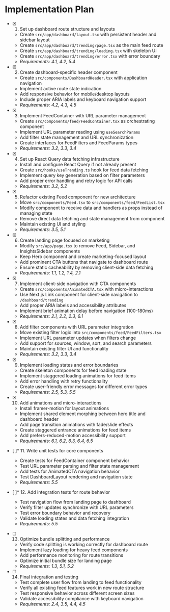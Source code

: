 # Implementation Plan

- [x] 1. Set up dashboard route structure and layouts





  - Create `src/app/dashboard/layout.tsx` with persistent header and sidebar layout
  - Create `src/app/dashboard/trending/page.tsx` as the main feed route
  - Create `src/app/dashboard/trending/loading.tsx` with skeleton UI
  - Create `src/app/dashboard/trending/error.tsx` with error boundary
  - _Requirements: 4.1, 4.2, 5.4_

- [x] 2. Create dashboard-specific header component





  - Create `src/components/DashboardHeader.tsx` with application navigation
  - Implement active route state indication
  - Add responsive behavior for mobile/desktop layouts
  - Include proper ARIA labels and keyboard navigation support
  - _Requirements: 4.2, 4.3, 4.5_

- [x] 3. Implement FeedContainer with URL parameter management





  - Create `src/components/feed/FeedContainer.tsx` as orchestrating component
  - Implement URL parameter reading using `useSearchParams`
  - Add filter state management and URL synchronization
  - Create interfaces for FeedFilters and FeedParams types
  - _Requirements: 3.2, 3.3, 3.4_

- [x] 4. Set up React Query data fetching infrastructure





  - Install and configure React Query if not already present
  - Create `src/hooks/useTrending.ts` hook for feed data fetching
  - Implement query key generation based on filter parameters
  - Add proper error handling and retry logic for API calls
  - _Requirements: 3.2, 5.2_

- [x] 5. Refactor existing Feed component for new architecture





  - Move `src/components/Feed.tsx` to `src/components/feed/FeedList.tsx`
  - Modify component to receive data and handlers as props instead of managing state
  - Remove direct data fetching and state management from component
  - Maintain existing UI and styling
  - _Requirements: 3.5, 5.1_

- [x] 6. Create landing page focused on marketing




  - Modify `src/app/page.tsx` to remove Feed, Sidebar, and InsightsSidebar components
  - Keep Hero component and create marketing-focused layout
  - Add prominent CTA buttons that navigate to dashboard route
  - Ensure static cacheability by removing client-side data fetching
  - _Requirements: 1.1, 1.2, 1.4, 2.1_

- [x] 7. Implement client-side navigation with CTA components





  - Create `src/components/AnimatedCTA.tsx` with micro-interactions
  - Use Next.js Link component for client-side navigation to `/dashboard/trending`
  - Add proper ARIA labels and accessibility attributes
  - Implement brief animation delay before navigation (100-180ms)
  - _Requirements: 2.1, 2.2, 2.3, 6.1_

- [x] 8. Add filter components with URL parameter integration





  - Move existing filter logic into `src/components/feed/FeedFilters.tsx`
  - Implement URL parameter updates when filters change
  - Add support for sources, window, sort, and search parameters
  - Maintain existing filter UI and functionality
  - _Requirements: 3.2, 3.3, 3.4_

- [x] 9. Implement loading states and error boundaries





  - Create skeleton components for feed loading state
  - Implement staggered loading animations for feed items
  - Add error handling with retry functionality
  - Create user-friendly error messages for different error types
  - _Requirements: 2.5, 5.3, 5.5_

- [x] 10. Add animations and micro-interactions





  - Install framer-motion for layout animations
  - Implement shared element morphing between hero title and dashboard header
  - Add page transition animations with fade/slide effects
  - Create staggered entrance animations for feed items
  - Add prefers-reduced-motion accessibility support
  - _Requirements: 6.1, 6.2, 6.3, 6.4, 6.5_

- [ ]* 11. Write unit tests for core components
  - Create tests for FeedContainer component behavior
  - Test URL parameter parsing and filter state management
  - Add tests for AnimatedCTA navigation behavior
  - Test DashboardLayout rendering and navigation state
  - _Requirements: 5.5_

- [ ]* 12. Add integration tests for route behavior
  - Test navigation flow from landing page to dashboard
  - Verify filter updates synchronize with URL parameters
  - Test error boundary behavior and recovery
  - Validate loading states and data fetching integration
  - _Requirements: 5.5_

- [ ] 13. Optimize bundle splitting and performance





  - Verify code splitting is working correctly for dashboard route
  - Implement lazy loading for heavy feed components
  - Add performance monitoring for route transitions
  - Optimize initial bundle size for landing page
  - _Requirements: 1.3, 5.1, 5.2_

- [ ] 14. Final integration and testing
  - Test complete user flow from landing to feed functionality
  - Verify all existing feed features work in new route structure
  - Test responsive behavior across different screen sizes
  - Validate accessibility compliance with keyboard navigation
  - _Requirements: 2.4, 3.5, 4.4, 4.5_